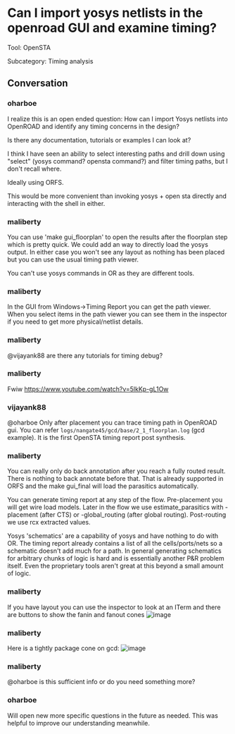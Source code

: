 # Can I import yosys netlists in the openroad GUI and examine timing?

Tool: OpenSTA

Subcategory: Timing analysis

## Conversation

### oharboe
I realize this is an open ended question: How can I import Yosys netlists into OpenROAD and identify any timing concerns in the design?

Is there any documentation, tutorials or examples I can look at?

I think I have seen an ability to select interesting paths and drill down using "select" (yosys command? opensta command?) and filter timing paths, but I don't recall where.

Ideally using ORFS.

This would be more convenient than invoking yosys + open sta directly and interacting with the shell in either. 

### maliberty
You can use 'make gui_floorplan' to open the results after the floorplan step which is pretty quick.  We could add an way to directly load the yosys output.  In either case you won't see any layout as nothing has been placed but you can use the usual timing path viewer.

You can't use yosys commands in OR as they are different tools.

### maliberty
In the GUI from Windows->Timing Report you can get the path viewer.  When you select items in the path viewer you can see them in the inspector if you need to get more physical/netlist details.

### maliberty
@vijayank88 are there any tutorials for timing debug?

### maliberty
Fwiw https://www.youtube.com/watch?v=5lkKp-gL1Ow

### vijayank88
@oharboe 
Only after placement you can trace timing path in OpenROAD gui.
You can refer `logs/nangate45/gcd/base/2_1_floorplan.log` (gcd example). It is the first OpenSTA timing report post synthesis.


### maliberty
You can really only do back annotation after you reach a fully routed result.  There is nothing to back annotate before that.  That is already supported in ORFS and the make gui_final will load the parasitics automatically.

You can generate timing report at any step of the flow.  Pre-placement you will get wire load models.  Later in the flow we use estimate_parasitics with -placement (after CTS) or -global_routing (after global routing).  Post-routing we use rcx extracted values.

Yosys 'schematics' are a capability of yosys and have nothing to do with OR.  The timing report already contains a list of all the cells/ports/nets so a schematic doesn't add much for a path.  In general generating schematics for arbitrary chunks of logic is hard and is essentially another P&R problem itself.  Even the proprietary tools aren't great at this beyond a small amount of logic.

### maliberty
If you have layout you can use the inspector to look at an ITerm and there are buttons to show the fanin and fanout cones
![image](https://user-images.githubusercontent.com/761514/226408803-ae3cef35-4855-4909-9786-e7b4f569a8af.png)


### maliberty
Here is a tightly package cone on gcd:
![image](https://user-images.githubusercontent.com/761514/226409401-157a4b9b-7384-4e75-b43c-ed0b6d099e6e.png)


### maliberty
@oharboe is this sufficient info or do you need something more?

### oharboe
Will open new more specific questions in the future as needed. This was helpful to improve our understanding meanwhile.

